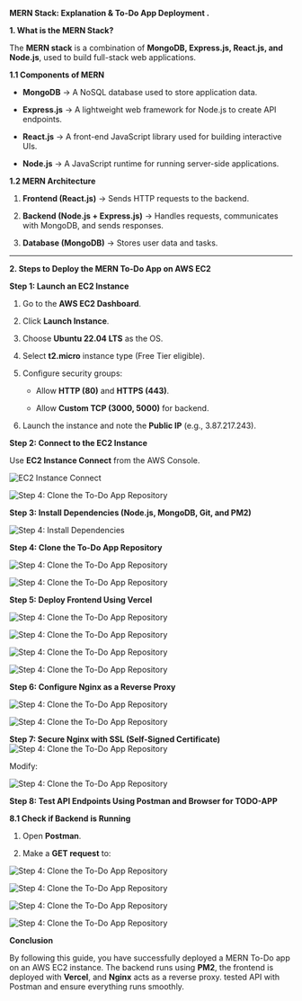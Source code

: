 **MERN Stack: Explanation & To-Do App Deployment .**

**1. What is the MERN Stack?**

The **MERN stack** is a combination of **MongoDB, Express.js, React.js,
and Node.js**, used to build full-stack web applications.

**1.1 Components of MERN**

-   **MongoDB** → A NoSQL database used to store application data.

-   **Express.js** → A lightweight web framework for Node.js to create
    API endpoints.

-   **React.js** → A front-end JavaScript library used for building
    interactive UIs.

-   **Node.js** → A JavaScript runtime for running server-side
    applications.

**1.2 MERN Architecture**

1.  **Frontend (React.js)** → Sends HTTP requests to the backend.

2.  **Backend (Node.js + Express.js)** → Handles requests, communicates
    with MongoDB, and sends responses.

3.  **Database (MongoDB)** → Stores user data and tasks.

------------------------------------------------------------------------

**2. Steps to Deploy the MERN To-Do App on AWS EC2**

**Step 1: Launch an EC2 Instance**

1.  Go to the **AWS EC2 Dashboard**.

2.  Click **Launch Instance**.

3.  Choose **Ubuntu 22.04 LTS** as the OS.

4.  Select **t2.micro** instance type (Free Tier eligible).

5.  Configure security groups:

    -   Allow **HTTP (80)** and **HTTPS (443)**.

    -   Allow **Custom TCP (3000, 5000)** for backend.

6.  Launch the instance and note the **Public IP** (e.g., 3.87.217.243).

**Step 2: Connect to the EC2 Instance**

Use **EC2 Instance Connect** from the AWS Console.

![EC2 Instance Connect](images/image10.png)

![Step 4: Clone the To-Do App Repository](images/image1.png)

**Step 3: Install Dependencies (Node.js, MongoDB, Git, and PM2)**

![Step 4: Install Dependencies](images/1.png)

**Step 4: Clone the To-Do App Repository**

![Step 4: Clone the To-Do App Repository](images/image2.png)

![Step 4: Clone the To-Do App Repository](images/image22.png)


**Step 5: Deploy Frontend Using Vercel**

![Step 4: Clone the To-Do App Repository](images/image3.png)

![Step 4: Clone the To-Do App Repository](images/image25.png)

![Step 4: Clone the To-Do App Repository](images/image26.png)

![Step 4: Clone the To-Do App Repository](images/image27.png)

**Step 6: Configure Nginx as a Reverse Proxy**

![Step 4: Clone the To-Do App Repository](images/image4.png)

![Step 4: Clone the To-Do App Repository](images/image5.png)

**Step 7: Secure Nginx with SSL (Self-Signed
Certificate)**![Step 4: Clone the To-Do App Repository](images/image6.png)

Modify:

![Step 4: Clone the To-Do App Repository](images/image7.png)

**Step 8: Test API Endpoints Using Postman and Browser for TODO-APP**

**8.1 Check if Backend is Running**

1.  Open **Postman**.

2.  Make a **GET request** to:

![Step 4: Clone the To-Do App Repository](images/image8.png)

![Step 4: Clone the To-Do App Repository](images/image21.png)

![Step 4: Clone the To-Do App Repository](images/image23.png)

![Step 4: Clone the To-Do App Repository](images/image24.png)

**Conclusion**

By following this guide, you have successfully deployed a MERN To-Do app
on an AWS EC2 instance. The backend runs using **PM2**, the frontend is
deployed with **Vercel**, and **Nginx** acts as a reverse proxy. tested
API with Postman and ensure everything runs smoothly.

